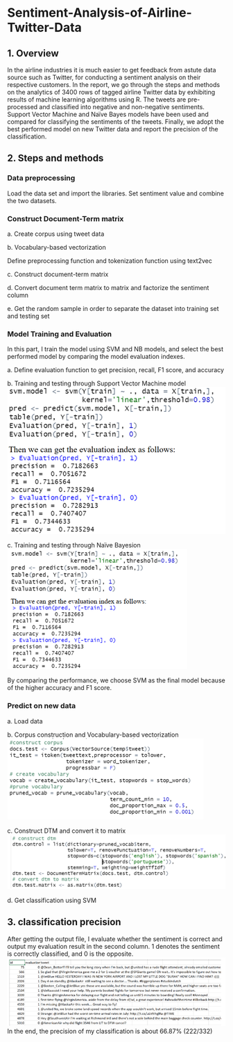 # Sentiment-Analysis-of-Airline-Twitter-Data

## 1. Overview
In the airline industries it is much easier to get feedback from astute data source such as Twitter, for conducting a sentiment analysis on their respective customers. In the report, we go through the steps and methods on the analytics of 3400 rows of tagged airline Twitter data by
exhibiting results of machine learning algorithms using R. The tweets are pre-processed and
classified into negative and non-negative sentiments. Support Vector Machine and Naïve Bayes
models have been used and compared for classifying the sentiments of the tweets. Finally, we
adopt the best performed model on new Twitter data and report the precision of the classification.

## 2. Steps and methods
### Data preprocessing
Load the data set and import the libraries.
Set sentiment value and combine the two datasets.

### Construct Document-Term matrix
 a. Create corpus using tweet data

b. Vocabulary-based vectorization

Define preprocessing function and tokenization function using text2vec

c. Construct document-term matrix

d. Convert document term matrix to matrix and factorize the sentiment column

e. Get the random sample in order to separate the dataset into training set and testing set

### Model Training and Evaluation
In this part, I train the model using SVM and NB models, and select the best performed
model by comparing the model evaluation indexes.

a. Define evaluation function to get precision, recall, F1 score, and accuracy

b. Training and testing through Support Vector Machine model
![precision](image/svm.png)

c. Training and testing through Naïve Bayesion
![precision](image/final.png)

By comparing the performance, we choose SVM as the final model because of the higher
accuracy and F1 score.

### Predict on new data
a. Load data

b. Corpus construction and Vocabulary-based vectorization
![precision](image/dictionary.png)

c. Construct DTM and convert it to matrix
![precision](image/dtm.png)

d. Get classification using SVM


## 3. classification precision
After getting the output file, I evaluate whether the sentiment is correct and output my
evaluation result in the second column. 1 denotes the sentiment is correctly classified, and 0 is
the opposite.
![precision](image/tagging.png)
In the end, the precision of my classification is about 66.87% (222/332)
